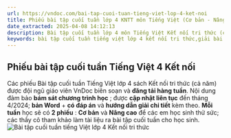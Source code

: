 ```yaml
---
url: https://vndoc.com/bai-tap-cuoi-tuan-tieng-viet-lop-4-ket-noi
title: Phiếu bài tập cuối tuần lớp 4 KNTT môn Tiếng Việt (Cơ bản - Nâng cao)
date_extracted: 2025-04-08 14:12:13
description: Bài tập cuối tuần lớp 4 môn Tiếng Việt Kết nối tri thức (cả năm) gồm các phiếu bài tập có đáp án chi tiết bám sát nội dung chương trình học, được sắp xếp từ cơ bản đến nâng cao, giúp các em HS củng cố kiến thức môn Tiếng Việt lớp 4.
keywords: bài tập cuối tuần tiếng việt lớp 4 kết nối tri thức,giải bài tập tiếng việt lớp 4,bài tập cuối tuần lớp 4,bài tập tiếng việt lớp 4,phiếu bài tập cuối tuần lớp 4 môn tiếng việt,bài tập cuối tuần lớp 4 kết nối,phiếu bài tập cuối tuần lớp 4
---
```


## **Phiếu bài tập cuối tuần Tiếng Việt 4 Kết nối**
Các phiếu Bài tập cuối tuần Tiếng Việt lớp 4 sách Kết nối tri thức \(cả năm\) được đội ngũ giáo viên VnDoc biên soạn và **đăng tải hàng tuần**. Nội dung đảm bảo **bám sát chương trình học** ; được **cập nhật liên tục** đến tháng 4/2024; **bản Word** \+ **có đáp án** và **hướng dẫn giải chi tiết** kèm theo.
**Mỗi tuần** học sẽ có **2 phiếu** : **Cơ bản** và **Nâng cao** để các em học sinh thử sức; các thầy cô tham khảo làm tài liệu ra bài tập cuối tuần cho học sinh.
![Bài tập cuối tuần tiếng Việt lớp 4 Kết nối tri thức](https://i.vdoc.vn/data/image/2023/08/02/bai-tap-cuoi-tuan-tieng-viet-4-ket-noi.jpg)
